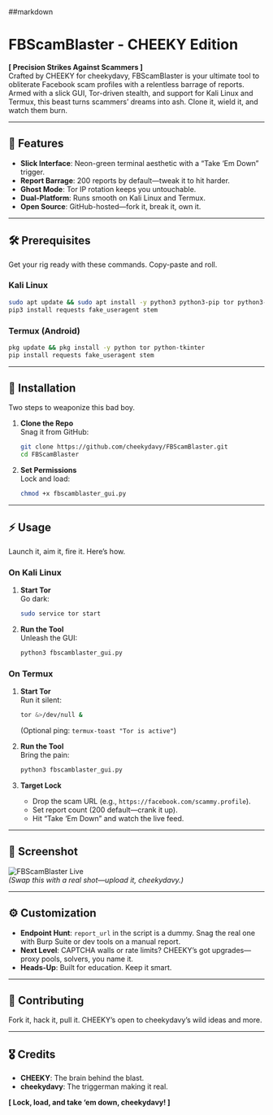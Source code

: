 ##markdown
# FBScamBlaster - CHEEKY Edition  
**[ Precision Strikes Against Scammers ]**  
Crafted by CHEEKY for cheekydavy, FBScamBlaster is your ultimate tool to obliterate Facebook scam profiles with a relentless barrage of reports. Armed with a slick GUI, Tor-driven stealth, and support for Kali Linux and Termux, this beast turns scammers’ dreams into ash. Clone it, wield it, and watch them burn.

---

## 🔧 Features  
- **Slick Interface**: Neon-green terminal aesthetic with a “Take ‘Em Down” trigger.  
- **Report Barrage**: 200 reports by default—tweak it to hit harder.  
- **Ghost Mode**: Tor IP rotation keeps you untouchable.  
- **Dual-Platform**: Runs smooth on Kali Linux and Termux.  
- **Open Source**: GitHub-hosted—fork it, break it, own it.  

---

## 🛠️ Prerequisites  
Get your rig ready with these commands. Copy-paste and roll.

### Kali Linux  
```bash  
sudo apt update && sudo apt install -y python3 python3-pip tor python3-tk  
pip3 install requests fake_useragent stem  
```

### Termux (Android)  
```bash  
pkg update && pkg install -y python tor python-tkinter  
pip install requests fake_useragent stem  
```

---

## 🚀 Installation  
Two steps to weaponize this bad boy.  

1. **Clone the Repo**  
   Snag it from GitHub:  
   ```bash  
   git clone https://github.com/cheekydavy/FBScamBlaster.git  
   cd FBScamBlaster  
   ```

2. **Set Permissions**  
   Lock and load:  
   ```bash  
   chmod +x fbscamblaster_gui.py  
   ```

---

## ⚡ Usage  
Launch it, aim it, fire it. Here’s how.

### On Kali Linux  
1. **Start Tor**  
   Go dark:  
   ```bash  
   sudo service tor start  
   ```  
2. **Run the Tool**  
   Unleash the GUI:  
   ```bash  
   python3 fbscamblaster_gui.py  
   ```

### On Termux  
1. **Start Tor**  
   Run it silent:  
   ```bash  
   tor &>/dev/null &  
   ```  
   (Optional ping: `termux-toast "Tor is active"`)  
2. **Run the Tool**  
   Bring the pain:  
   ```bash  
   python3 fbscamblaster_gui.py  
   ```

3. **Target Lock**  
   - Drop the scam URL (e.g., `https://facebook.com/scammy.profile`).  
   - Set report count (200 default—crank it up).  
   - Hit “Take ‘Em Down” and watch the live feed.  

---

## 📸 Screenshot  
![FBScamBlaster Live](https://via.placeholder.com/600x400.png?text=Scammer+Down)  
*(Swap this with a real shot—upload it, cheekydavy.)*  

---

## ⚙️ Customization  
- **Endpoint Hunt**: `report_url` in the script is a dummy. Snag the real one with Burp Suite or dev tools on a manual report.  
- **Next Level**: CAPTCHA walls or rate limits? CHEEKY’s got upgrades—proxy pools, solvers, you name it.  
- **Heads-Up**: Built for education. Keep it smart.  

---

## 🤝 Contributing  
Fork it, hack it, pull it. CHEEKY’s open to cheekydavy’s wild ideas and more.  

---

## 🎖️ Credits  
- **CHEEKY**: The brain behind the blast.  
- **cheekydavy**: The triggerman making it real.  

**[ Lock, load, and take ‘em down, cheekydavy! ]**  
```
